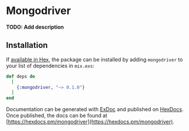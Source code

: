 # Mongodriver

**TODO: Add description**

## Installation

If [available in Hex](https://hex.pm/docs/publish), the package can be installed
by adding `mongodriver` to your list of dependencies in `mix.exs`:

```elixir
def deps do
  [
    {:mongodriver, "~> 0.1.0"}
  ]
end
```

Documentation can be generated with [ExDoc](https://github.com/elixir-lang/ex_doc)
and published on [HexDocs](https://hexdocs.pm). Once published, the docs can
be found at [https://hexdocs.pm/mongodriver](https://hexdocs.pm/mongodriver).

